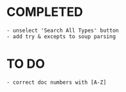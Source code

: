 # COMPLETED

```
- unselect 'Search All Types' button
- add try & excepts to soup parsing
```

# TO DO

```
- correct doc numbers with [A-Z]
```
